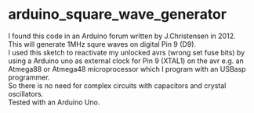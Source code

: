 # arduino_square_wave_generator
I found this code in an Arduino forum written by J.Christensen in 2012.   
This will generate 1MHz squre waves on digital Pin 9 (D9).   
I used this sketch to reactivate my unlocked avrs (wrong set fuse bits) by using a Arduino uno as external clock for Pin 9 (XTAL1) on the avr e.g. an Atmega88 or Atmega48 microprocessor which I program with an USBasp programmer.   
So there is no need for complex circuits with capacitors and crystal oscillators.   
Tested with an Arduino Uno.